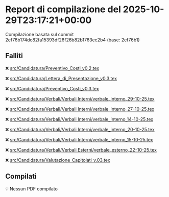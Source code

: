 # Report di compilazione del 2025-10-29T23:17:21+00:00

Compilazione basata sul commit 2ef76b174dc82fa15393df26f26b82b1763ec2b4 (base: 2ef76b1)

## Falliti
❌ [src/Candidatura/Preventivo_Costi_v0.2.tex](https://github.com/sass0lino/DocuTex/actions/runs/18924717053)

❌ [src/Candidatura/Lettera_di_Presentazione_v0.3.tex](https://github.com/sass0lino/DocuTex/actions/runs/18924717053)

❌ [src/Candidatura/Preventivo_Costi_v0.3.tex](https://github.com/sass0lino/DocuTex/actions/runs/18924717053)

❌ [src/Candidatura/Verbali/Verbali Interni/verbale_interno_29-10-25.tex](https://github.com/sass0lino/DocuTex/actions/runs/18924717053)

❌ [src/Candidatura/Verbali/Verbali Interni/verbale_interno_27-10-25.tex](https://github.com/sass0lino/DocuTex/actions/runs/18924717053)

❌ [src/Candidatura/Verbali/Verbali Interni/verbale_interno_14-10-25.tex](https://github.com/sass0lino/DocuTex/actions/runs/18924717053)

❌ [src/Candidatura/Verbali/Verbali Interni/verbale_interno_20-10-25.tex](https://github.com/sass0lino/DocuTex/actions/runs/18924717053)

❌ [src/Candidatura/Verbali/Verbali Interni/verbale_interno_15-10-25.tex](https://github.com/sass0lino/DocuTex/actions/runs/18924717053)

❌ [src/Candidatura/Verbali/Verbali Esterni/verbale_esterno_22-10-25.tex](https://github.com/sass0lino/DocuTex/actions/runs/18924717053)

❌ [src/Candidatura/Valutazione_Capitolati_v.03.tex](https://github.com/sass0lino/DocuTex/actions/runs/18924717053)


## Compilati
💡 Nessun PDF compilato
